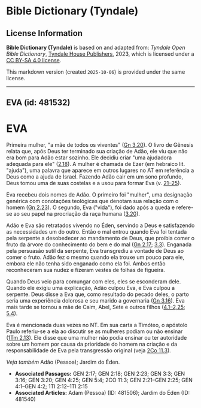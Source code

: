 # Bible Dictionary (Tyndale)

## License Information

**Bible Dictionary (Tyndale)** is based on and adapted from: _Tyndale Open Bible Dictionary_, [Tyndale House Publishers](https://tyndaleopenresources.com/), 2023, which is licensed under a [CC BY-SA 4.0 license](https://creativecommons.org/licenses/by-sa/4.0/legalcode.en).

This markdown version (created `2025-10-06`) is provided under the same license.



--------------------------------

## EVA (id: 481532)

EVA
===

Primeira mulher, "a mãe de todos os viventes" ([Gn 3\.20](https://ref.ly/Gen3:20)). O livro de Gênesis relata que, após Deus ter terminado sua criação de Adão, ele viu que não era bom para Adão estar sozinho. Ele decidiu criar "uma ajudadora adequada para ele" ([2\.18](https://ref.ly/Gen2:18)). A mulher é chamada de Ezer (em hebraico lit. "ajuda"), uma palavra que aparece em outros lugares no AT em referência a Deus como a ajuda de Israel. Fazendo Adão cair em um sono profundo, Deus tomou uma de suas costelas e a usou para formar Eva (v. [21–25](https://ref.ly/Gen2:21-Gen2:25)).

Eva recebeu dois nomes de Adão. O primeiro foi "mulher", uma designação genérica com conotações teológicas que denotam sua relação com o homem ([Gn 2\.23](https://ref.ly/Gen2:23)). O segundo, Eva ("vida"), foi dado após a queda e refere\-se ao seu papel na procriação da raça humana ([3\.20](https://ref.ly/Gen3:20)).

Adão e Eva são retratados vivendo no Éden, servindo a Deus e satisfazendo as necessidades um do outro. Então o mal entrou quando Eva foi tentada pela serpente a desobedecer ao mandamento de Deus, que proibia comer o fruto da árvore do conhecimento do bem e do mal ([Gn 2\.17](https://ref.ly/Gen2:17); [3\.3](https://ref.ly/Gen3:3)). Enganada pela persuasão sutil da serpente, Eva transgrediu a vontade de Deus ao comer o fruto. Adão fez o mesmo quando ela trouxe um pouco para ele, embora ele não tenha sido enganado como ela foi. Ambos então reconheceram sua nudez e fizeram vestes de folhas de figueira.

Quando Deus veio para comungar com eles, eles se esconderam dele. Quando ele exigiu uma explicação, Adão culpou Eva, e Eva culpou a serpente. Deus disse a Eva que, como resultado do pecado deles, o parto seria uma experiência dolorosa e seu marido a governaria ([Gn 3\.16](https://ref.ly/Gen3:16)). Eva mais tarde se tornou a mãe de Caim, Abel, Sete e outros filhos ([4\.1–2,25](https://ref.ly/Gen4:1-Gen4:2,Gen4:25); [5\.4](https://ref.ly/Gen5:4)).

Eva é mencionada duas vezes no NT. Em sua carta a Timóteo, o apóstolo Paulo referiu\-se a ela ao discutir se as mulheres podiam ou não ensinar ([1Tm 2\.13](https://ref.ly/1Tim2:13)). Ele disse que uma mulher não podia ensinar ou ter autoridade sobre um homem por causa da prioridade do homem na criação e da responsabilidade de Eva pela transgressão original (veja [2Co 11\.3](https://ref.ly/2Cor11:3)).

*Veja também* Adão (Pessoa); Jardim do Éden.

* **Associated Passages:** GEN 2:17; GEN 2:18; GEN 2:23; GEN 3:3; GEN 3:16; GEN 3:20; GEN 4:25; GEN 5:4; 2CO 11:3; GEN 2:21–GEN 2:25; GEN 4:1–GEN 4:2; 1TI 2:12–1TI 2:15
* **Associated Articles:** Adam (Pessoa) (ID: 481506); Jardim do Éden (ID: 481540)

